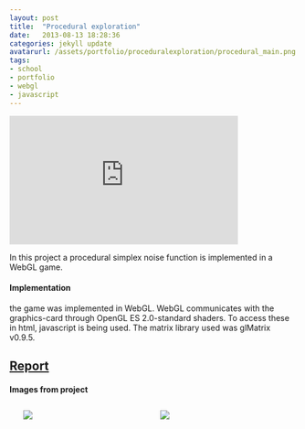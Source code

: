 ```yaml
---
layout: post
title:  "Procedural exploration"
date:   2013-08-13 18:28:36
categories: jekyll update
avatarurl: /assets/portfolio/proceduralexploration/procedural_main.png
tags:
- school
- portfolio
- webgl
- javascript
---
```


<iframe src="http://player.vimeo.com/video/75006612?color=4B0082" width="400" height="225" frameborder="0" webkitallowfullscreen mozallowfullscreen allowfullscreen></iframe> 

In this project a procedural simplex noise function is implemented in a WebGL game.

#### Implementation ####

the game was implemented in WebGL. WebGL communicates with the graphics-card through OpenGL ES 2.0-standard shaders. To access these in html, javascript is being used. The matrix library used was glMatrix v0.9.5.

## [Report][ProceduralReport] ##

#### Images from project ####

<style>
	ul#menu li {
		float: left;
	    display:inline;
	    margin: 10px 10px 0 0;
	}
	ul#menu {
		margin: 0 0 0 0;
	}
	div.img li {
		height: 230px;
		width: 230px;
		overflow: hidden;
	}

	div.img img {
		max-height: 100%;
		max-width: 100%;
	}
</style>

<div class="img">
	<ul id="menu">
		<li><a href="{{ site.baseurl }}/assets/portfolio/proceduralexploration/player_view.png">
			<img src="{{ site.baseurl }}/assets/portfolio/proceduralexploration/player_view.png"/>
		</a>
		</li>
		  	<li><a href="{{ site.baseurl }}/assets/portfolio/proceduralexploration/player_view_dead.png">
			<img src="{{ site.baseurl }}/assets/portfolio/proceduralexploration/player_view_dead.png"/>
		</a>
		</li>
	</ul>

	<ul id="menu">
		<li><a href="{{ site.baseurl }}/assets/portfolio/proceduralexploration/above_hit.png">
			<img src="{{ site.baseurl }}/assets/portfolio/proceduralexploration/above_hit.png"/>
		</a>
		</li>
		  	<li><a href="{{ site.baseurl }}/assets/portfolio/proceduralexploration/cube_light.png">
			<img src="{{ site.baseurl }}/assets/portfolio/proceduralexploration/cube_light.png"/>
		</a>
		</li>
	</ul> 
</div>

[ProceduralReport]: /assets/portfolio/proceduralexploration/Report_andno922_TNM084.pdf